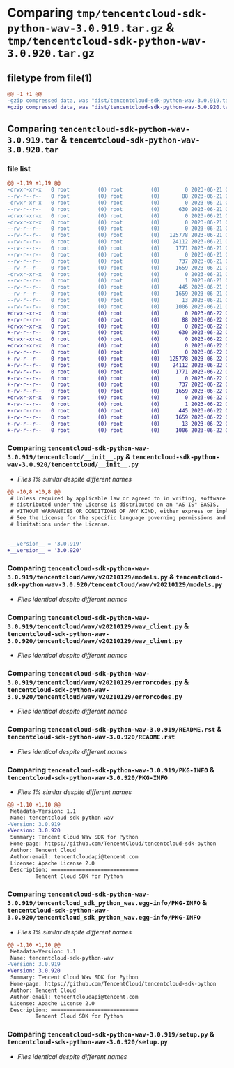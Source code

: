 # Comparing `tmp/tencentcloud-sdk-python-wav-3.0.919.tar.gz` & `tmp/tencentcloud-sdk-python-wav-3.0.920.tar.gz`

## filetype from file(1)

```diff
@@ -1 +1 @@
-gzip compressed data, was "dist/tencentcloud-sdk-python-wav-3.0.919.tar", last modified: Wed Jun 21 00:40:54 2023, max compression
+gzip compressed data, was "dist/tencentcloud-sdk-python-wav-3.0.920.tar", last modified: Thu Jun 22 00:39:39 2023, max compression
```

## Comparing `tencentcloud-sdk-python-wav-3.0.919.tar` & `tencentcloud-sdk-python-wav-3.0.920.tar`

### file list

```diff
@@ -1,19 +1,19 @@
-drwxr-xr-x   0 root         (0) root         (0)        0 2023-06-21 00:40:54.000000 tencentcloud-sdk-python-wav-3.0.919/
--rw-r--r--   0 root         (0) root         (0)       88 2023-06-21 00:40:54.000000 tencentcloud-sdk-python-wav-3.0.919/setup.cfg
-drwxr-xr-x   0 root         (0) root         (0)        0 2023-06-21 00:40:54.000000 tencentcloud-sdk-python-wav-3.0.919/tencentcloud/
--rw-r--r--   0 root         (0) root         (0)      630 2023-06-21 00:40:54.000000 tencentcloud-sdk-python-wav-3.0.919/tencentcloud/__init__.py
-drwxr-xr-x   0 root         (0) root         (0)        0 2023-06-21 00:40:54.000000 tencentcloud-sdk-python-wav-3.0.919/tencentcloud/wav/
-drwxr-xr-x   0 root         (0) root         (0)        0 2023-06-21 00:40:54.000000 tencentcloud-sdk-python-wav-3.0.919/tencentcloud/wav/v20210129/
--rw-r--r--   0 root         (0) root         (0)        0 2023-06-21 00:40:54.000000 tencentcloud-sdk-python-wav-3.0.919/tencentcloud/wav/v20210129/__init__.py
--rw-r--r--   0 root         (0) root         (0)   125778 2023-06-21 00:40:54.000000 tencentcloud-sdk-python-wav-3.0.919/tencentcloud/wav/v20210129/models.py
--rw-r--r--   0 root         (0) root         (0)    24112 2023-06-21 00:40:54.000000 tencentcloud-sdk-python-wav-3.0.919/tencentcloud/wav/v20210129/wav_client.py
--rw-r--r--   0 root         (0) root         (0)     1771 2023-06-21 00:40:54.000000 tencentcloud-sdk-python-wav-3.0.919/tencentcloud/wav/v20210129/errorcodes.py
--rw-r--r--   0 root         (0) root         (0)        0 2023-06-21 00:40:54.000000 tencentcloud-sdk-python-wav-3.0.919/tencentcloud/wav/__init__.py
--rw-r--r--   0 root         (0) root         (0)      737 2023-06-21 00:40:54.000000 tencentcloud-sdk-python-wav-3.0.919/README.rst
--rw-r--r--   0 root         (0) root         (0)     1659 2023-06-21 00:40:54.000000 tencentcloud-sdk-python-wav-3.0.919/PKG-INFO
-drwxr-xr-x   0 root         (0) root         (0)        0 2023-06-21 00:40:54.000000 tencentcloud-sdk-python-wav-3.0.919/tencentcloud_sdk_python_wav.egg-info/
--rw-r--r--   0 root         (0) root         (0)        1 2023-06-21 00:40:54.000000 tencentcloud-sdk-python-wav-3.0.919/tencentcloud_sdk_python_wav.egg-info/dependency_links.txt
--rw-r--r--   0 root         (0) root         (0)      445 2023-06-21 00:40:54.000000 tencentcloud-sdk-python-wav-3.0.919/tencentcloud_sdk_python_wav.egg-info/SOURCES.txt
--rw-r--r--   0 root         (0) root         (0)     1659 2023-06-21 00:40:54.000000 tencentcloud-sdk-python-wav-3.0.919/tencentcloud_sdk_python_wav.egg-info/PKG-INFO
--rw-r--r--   0 root         (0) root         (0)       13 2023-06-21 00:40:54.000000 tencentcloud-sdk-python-wav-3.0.919/tencentcloud_sdk_python_wav.egg-info/top_level.txt
--rw-r--r--   0 root         (0) root         (0)     1006 2023-06-21 00:40:54.000000 tencentcloud-sdk-python-wav-3.0.919/setup.py
+drwxr-xr-x   0 root         (0) root         (0)        0 2023-06-22 00:39:39.000000 tencentcloud-sdk-python-wav-3.0.920/
+-rw-r--r--   0 root         (0) root         (0)       88 2023-06-22 00:39:39.000000 tencentcloud-sdk-python-wav-3.0.920/setup.cfg
+drwxr-xr-x   0 root         (0) root         (0)        0 2023-06-22 00:39:39.000000 tencentcloud-sdk-python-wav-3.0.920/tencentcloud/
+-rw-r--r--   0 root         (0) root         (0)      630 2023-06-22 00:39:39.000000 tencentcloud-sdk-python-wav-3.0.920/tencentcloud/__init__.py
+drwxr-xr-x   0 root         (0) root         (0)        0 2023-06-22 00:39:39.000000 tencentcloud-sdk-python-wav-3.0.920/tencentcloud/wav/
+drwxr-xr-x   0 root         (0) root         (0)        0 2023-06-22 00:39:39.000000 tencentcloud-sdk-python-wav-3.0.920/tencentcloud/wav/v20210129/
+-rw-r--r--   0 root         (0) root         (0)        0 2023-06-22 00:39:39.000000 tencentcloud-sdk-python-wav-3.0.920/tencentcloud/wav/v20210129/__init__.py
+-rw-r--r--   0 root         (0) root         (0)   125778 2023-06-22 00:39:39.000000 tencentcloud-sdk-python-wav-3.0.920/tencentcloud/wav/v20210129/models.py
+-rw-r--r--   0 root         (0) root         (0)    24112 2023-06-22 00:39:39.000000 tencentcloud-sdk-python-wav-3.0.920/tencentcloud/wav/v20210129/wav_client.py
+-rw-r--r--   0 root         (0) root         (0)     1771 2023-06-22 00:39:39.000000 tencentcloud-sdk-python-wav-3.0.920/tencentcloud/wav/v20210129/errorcodes.py
+-rw-r--r--   0 root         (0) root         (0)        0 2023-06-22 00:39:39.000000 tencentcloud-sdk-python-wav-3.0.920/tencentcloud/wav/__init__.py
+-rw-r--r--   0 root         (0) root         (0)      737 2023-06-22 00:39:39.000000 tencentcloud-sdk-python-wav-3.0.920/README.rst
+-rw-r--r--   0 root         (0) root         (0)     1659 2023-06-22 00:39:39.000000 tencentcloud-sdk-python-wav-3.0.920/PKG-INFO
+drwxr-xr-x   0 root         (0) root         (0)        0 2023-06-22 00:39:39.000000 tencentcloud-sdk-python-wav-3.0.920/tencentcloud_sdk_python_wav.egg-info/
+-rw-r--r--   0 root         (0) root         (0)        1 2023-06-22 00:39:39.000000 tencentcloud-sdk-python-wav-3.0.920/tencentcloud_sdk_python_wav.egg-info/dependency_links.txt
+-rw-r--r--   0 root         (0) root         (0)      445 2023-06-22 00:39:39.000000 tencentcloud-sdk-python-wav-3.0.920/tencentcloud_sdk_python_wav.egg-info/SOURCES.txt
+-rw-r--r--   0 root         (0) root         (0)     1659 2023-06-22 00:39:39.000000 tencentcloud-sdk-python-wav-3.0.920/tencentcloud_sdk_python_wav.egg-info/PKG-INFO
+-rw-r--r--   0 root         (0) root         (0)       13 2023-06-22 00:39:39.000000 tencentcloud-sdk-python-wav-3.0.920/tencentcloud_sdk_python_wav.egg-info/top_level.txt
+-rw-r--r--   0 root         (0) root         (0)     1006 2023-06-22 00:39:39.000000 tencentcloud-sdk-python-wav-3.0.920/setup.py
```

### Comparing `tencentcloud-sdk-python-wav-3.0.919/tencentcloud/__init__.py` & `tencentcloud-sdk-python-wav-3.0.920/tencentcloud/__init__.py`

 * *Files 1% similar despite different names*

```diff
@@ -10,8 +10,8 @@
 # Unless required by applicable law or agreed to in writing, software
 # distributed under the License is distributed on an "AS IS" BASIS,
 # WITHOUT WARRANTIES OR CONDITIONS OF ANY KIND, either express or implied.
 # See the License for the specific language governing permissions and
 # limitations under the License.
 
 
-__version__ = '3.0.919'
+__version__ = '3.0.920'
```

### Comparing `tencentcloud-sdk-python-wav-3.0.919/tencentcloud/wav/v20210129/models.py` & `tencentcloud-sdk-python-wav-3.0.920/tencentcloud/wav/v20210129/models.py`

 * *Files identical despite different names*

### Comparing `tencentcloud-sdk-python-wav-3.0.919/tencentcloud/wav/v20210129/wav_client.py` & `tencentcloud-sdk-python-wav-3.0.920/tencentcloud/wav/v20210129/wav_client.py`

 * *Files identical despite different names*

### Comparing `tencentcloud-sdk-python-wav-3.0.919/tencentcloud/wav/v20210129/errorcodes.py` & `tencentcloud-sdk-python-wav-3.0.920/tencentcloud/wav/v20210129/errorcodes.py`

 * *Files identical despite different names*

### Comparing `tencentcloud-sdk-python-wav-3.0.919/README.rst` & `tencentcloud-sdk-python-wav-3.0.920/README.rst`

 * *Files identical despite different names*

### Comparing `tencentcloud-sdk-python-wav-3.0.919/PKG-INFO` & `tencentcloud-sdk-python-wav-3.0.920/PKG-INFO`

 * *Files 1% similar despite different names*

```diff
@@ -1,10 +1,10 @@
 Metadata-Version: 1.1
 Name: tencentcloud-sdk-python-wav
-Version: 3.0.919
+Version: 3.0.920
 Summary: Tencent Cloud Wav SDK for Python
 Home-page: https://github.com/TencentCloud/tencentcloud-sdk-python
 Author: Tencent Cloud
 Author-email: tencentcloudapi@tencent.com
 License: Apache License 2.0
 Description: ============================
         Tencent Cloud SDK for Python
```

### Comparing `tencentcloud-sdk-python-wav-3.0.919/tencentcloud_sdk_python_wav.egg-info/PKG-INFO` & `tencentcloud-sdk-python-wav-3.0.920/tencentcloud_sdk_python_wav.egg-info/PKG-INFO`

 * *Files 1% similar despite different names*

```diff
@@ -1,10 +1,10 @@
 Metadata-Version: 1.1
 Name: tencentcloud-sdk-python-wav
-Version: 3.0.919
+Version: 3.0.920
 Summary: Tencent Cloud Wav SDK for Python
 Home-page: https://github.com/TencentCloud/tencentcloud-sdk-python
 Author: Tencent Cloud
 Author-email: tencentcloudapi@tencent.com
 License: Apache License 2.0
 Description: ============================
         Tencent Cloud SDK for Python
```

### Comparing `tencentcloud-sdk-python-wav-3.0.919/setup.py` & `tencentcloud-sdk-python-wav-3.0.920/setup.py`

 * *Files identical despite different names*


